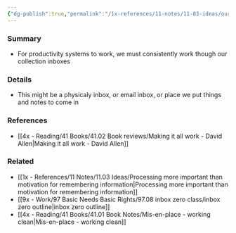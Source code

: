 ```yaml
---
{"dg-publish":true,"permalink":"/1x-references/11-notes/11-03-ideas/our-inboxes-should-be-habitually-emptied/","title":"Our inboxes should be habitually emptied","dgShowBacklinks":false}
---
```



### Summary
- For productivity systems to work, we must consistently work though our collection inboxes

### Details
- This might be a physicaly inbox, or email inbox, or place we put things and notes to come in

### References
- [[4x - Reading/41 Books/41.02 Book reviews/Making it all work - David Allen\|Making it all work - David Allen]]
### Related
- [[1x - References/11 Notes/11.03 Ideas/Processing more important than motivation for remembering information\|Processing more important than motivation for remembering information]]
- [[9x - Work/97 Basic Needs Basic Rights/97.08 inbox zero class/inbox zero outline\|inbox zero outline]]
- [[4x - Reading/41 Books/41.01 Book Notes/Mis-en-place - working clean\|Mis-en-place - working clean]]